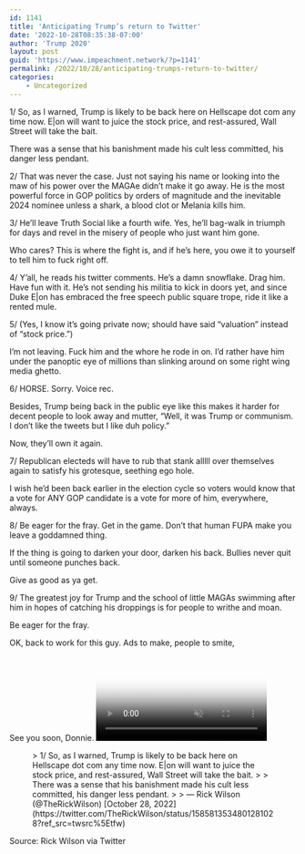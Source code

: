 ```yaml
---
id: 1141
title: 'Anticipating Trump’s return to Twitter'
date: '2022-10-28T08:35:38-07:00'
author: 'Trump 2020'
layout: post
guid: 'https://www.impeachment.network/?p=1141'
permalink: /2022/10/28/anticipating-trumps-return-to-twitter/
categories:
    - Uncategorized
---
```


1/ So, as I warned, Trump is likely to be back here on Hellscape dot com any time now. E|on will want to juice the stock price, and rest-assured, Wall Street will take the bait.  
  
There was a sense that his banishment made his cult less committed, his danger less pendant.

2/ That was never the case. Just not saying his name or looking into the maw of his power over the MAGAe didn’t make it go away. He is the most powerful force in GOP politics by orders of magnitude and the inevitable 2024 nominee unless a shark, a blood clot or Melania kills him.

3/ He’ll leave Truth Social like a fourth wife. Yes, he’ll bag-walk in triumph for days and revel in the misery of people who just want him gone.  
  
Who cares? This is where the fight is, and if he’s here, you owe it to yourself to tell him to fuck right off.

4/ Y’all, he reads his twitter comments. He’s a damn snowflake. Drag him. Have fun with it. He’s not sending his militia to kick in doors yet, and since Duke E|on has embraced the free speech public square trope, ride it like a rented mule.

5/ (Yes, I know it’s going private now; should have said “valuation” instead of “stock price.”)  
  
I’m not leaving. Fuck him and the whore he rode in on. I’d rather have him under the panoptic eye of millions than slinking around on some right wing media ghetto.

6/ HORSE. Sorry. Voice rec.  
  
Besides, Trump being back in the public eye like this makes it harder for decent people to look away and mutter, “Well, it was Trump or communism. I don’t like the tweets but I like duh policy.”  
  
Now, they’ll own it again.

7/ Republican electeds will have to rub that stank alllll over themselves again to satisfy his grotesque, seething ego hole.  
  
I wish he’d been back earlier in the election cycle so voters would know that a vote for ANY GOP candidate is a vote for more of him, everywhere, always.

8/ Be eager for the fray. Get in the game. Don’t that human FUPA make you leave a goddamned thing.  
  
If the thing is going to darken your door, darken his back. Bullies never quit until someone punches back.  
  
Give as good as ya get.

9/ The greatest joy for Trump and the school of little MAGAs swimming after him in hopes of catching his droppings is for people to writhe and moan.  
  
Be eager for the fray.  
  
OK, back to work for this guy. Ads to make, people to smite,  
  
See you soon, Donnie. <video autoplay="" loop="" muted="" poster="https://pbs.twimg.com/tweet_video_thumb/FgH2x0tWYAEhAsV.jpg"></video>

<figure class="wp-block-embed is-type-rich is-provider-twitter wp-block-embed-twitter"><div class="wp-block-embed__wrapper">> 1/ So, as I warned, Trump is likely to be back here on Hellscape dot com any time now. E|on will want to juice the stock price, and rest-assured, Wall Street will take the bait.   
>   
> There was a sense that his banishment made his cult less committed, his danger less pendant.
> 
> — Rick Wilson (@TheRickWilson) [October 28, 2022](https://twitter.com/TheRickWilson/status/1585813534801281028?ref_src=twsrc%5Etfw)

<script async="" charset="utf-8" src="https://platform.twitter.com/widgets.js"></script></div></figure>Source: Rick Wilson via Twitter